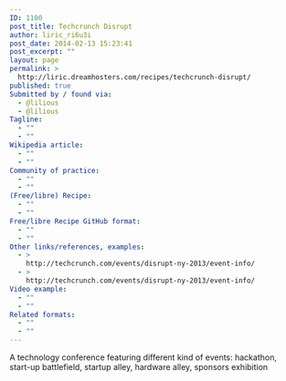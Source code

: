 ```yaml
---
ID: 1100
post_title: Techcrunch Disrupt
author: liric_ri6u3i
post_date: 2014-02-13 15:23:41
post_excerpt: ""
layout: page
permalink: >
  http://liric.dreamhosters.com/recipes/techcrunch-disrupt/
published: true
Submitted by / found via:
  - @lilious
  - @lilious
Tagline:
  - ""
  - ""
Wikipedia article:
  - ""
  - ""
Community of practice:
  - ""
  - ""
(Free/libre) Recipe:
  - ""
  - ""
Free/libre Recipe GitHub format:
  - ""
  - ""
Other links/references, examples:
  - >
    http://techcrunch.com/events/disrupt-ny-2013/event-info/
  - >
    http://techcrunch.com/events/disrupt-ny-2013/event-info/
Video example:
  - ""
  - ""
Related formats:
  - ""
  - ""
---
```

A technology conference featuring different kind of events: hackathon, start-up battlefield, startup alley, hardware alley, sponsors exhibition